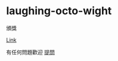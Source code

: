 # laughing-octo-wight
頒獎

[Link](http://noracami.github.io/laughing-octo-wight/dev.html)

有任何問題歡迎 [提問](https://github.com/noracami/laughing-octo-wight/issues)

